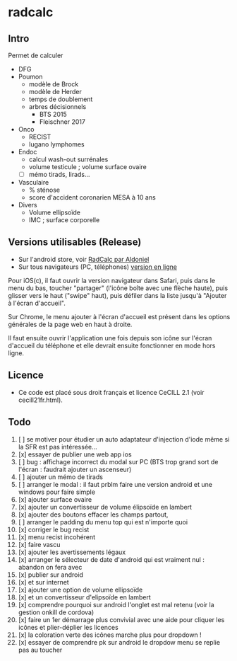 ﻿# radcalc

## Intro

Permet de calculer
* DFG
* Poumon
    * modèle de Brock
    * modèle de Herder
    * temps de doublement
    * arbres décisionnels
        * BTS 2015
        * Fleischner 2017
* Onco
    * RECIST
    * lugano lymphomes
* Endoc
    * calcul wash-out surrénales
    * volume testicule ; volume surface ovaire
    * [ ] mémo tirads, lirads...
* Vasculaire
    * % sténose
    * score d'accident coronarien MESA à 10 ans
* Divers
    * Volume ellipsoïde
    * IMC ; surface corporelle

## Versions utilisables (Release)
* Sur l'android store, voir [RadCalc par Aldoniel](https://play.google.com/store/apps/details?id=io.aldoniel.radcalc)
* Sur tous navigateurs (PC, téléphones) [version en ligne](https://aldoniel.github.io/radcalc/)

Pour iOS(c), il faut ouvrir la version navigateur dans Safari, puis dans le menu du bas, toucher "partager" (l'icône boîte avec une flèche haute), puis glisser vers le haut ("swipe" haut), puis défiler dans la liste jusqu'à "Ajouter à l'écran d'accueil".

Sur Chrome, le menu ajouter à l'écran d'accueil est présent dans les options générales de la page web en haut à droite.

Il faut ensuite ouvrir l'application une fois depuis son icône sur l'écran d'accueil du téléphone et elle devrait ensuite fonctionner en mode hors ligne.

## Licence
* Ce code est placé sous droit français et licence CeCILL 2.1 (voir cecill21fr.html).

## Todo
1. [ ] se motiver pour étudier un auto adaptateur d'injection d'iode même si la SFR est pas intéressée...
1. [x] essayer de publier une web app ios
1. [ ] bug : affichage incorrect du modal sur PC (BTS trop grand sort de l'écran : faudrait ajouter un ascenseur)
1. [ ] ajouter un mémo de tirads
1. [ ] arranger le modal : il faut prblm faire une version android et une windows pour faire simple
1. [x] ajouter surface ovaire
1. [x] ajouter un convertisseur de volume élipsoïde en lambert
1. [x] ajouter des boutons effacer les champs partout, 
1. [ ] arranger le padding du menu top qui est n'importe quoi
1. [x] corriger le bug recist
1. [x] menu recist incohérent
1. [x] faire vascu
1. [x] ajouter les avertissements légaux
1. [x] arranger le sélecteur de date d'android qui est vraiment nul : abandon on fera avec
1. [x] publier sur android
1. [x] et sur internet
1. [x] ajouter une option de volume ellipsoïde
1. [x] et un convertisseur d'elipsoïde en lambert
1. [x] comprendre pourquoi sur android l'onglet est mal retenu (voir la gestion onkill de cordova)
1. [x] faire un 1er démarrage plus convivial avec une aide pour cliquer les icônes et plier-déplier les licences
1. [x] la coloration verte des icônes marche plus pour dropdown !
1. [x] essayer de comprendre pk sur android le dropdow menu se replie pas au toucher

